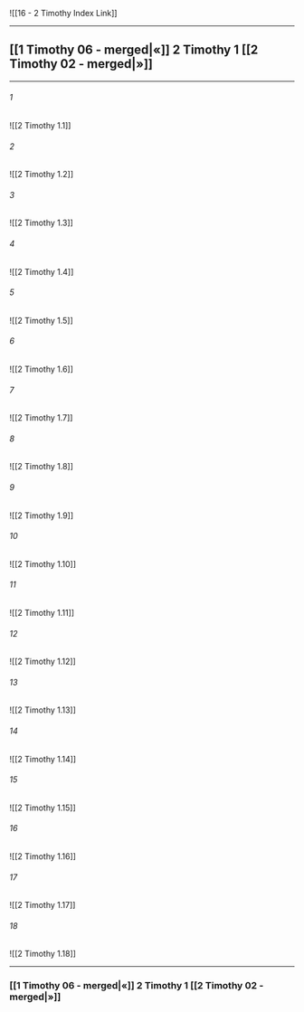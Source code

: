 ![[16 - 2 Timothy Index Link]]

---
##  [[1 Timothy 06 - merged|«]] 2 Timothy 1 [[2 Timothy 02 - merged|»]]

---

###### 1
![[2 Timothy 1.1]] 

###### 2
![[2 Timothy 1.2]] 

###### 3
![[2 Timothy 1.3]] 

###### 4
![[2 Timothy 1.4]]

###### 5 
![[2 Timothy 1.5]] 

###### 6
![[2 Timothy 1.6]] 

###### 7
![[2 Timothy 1.7]] 

###### 8
![[2 Timothy 1.8]] 

###### 9
![[2 Timothy 1.9]] 

###### 10
![[2 Timothy 1.10]] 

###### 11
![[2 Timothy 1.11]] 

###### 12
![[2 Timothy 1.12]]

###### 13
![[2 Timothy 1.13]] 

###### 14
![[2 Timothy 1.14]] 

###### 15
![[2 Timothy 1.15]]

###### 16
![[2 Timothy 1.16]] 

###### 17
![[2 Timothy 1.17]]

###### 18
![[2 Timothy 1.18]] 


---
###  [[1 Timothy 06 - merged|«]] 2 Timothy 1 [[2 Timothy 02 - merged|»]]